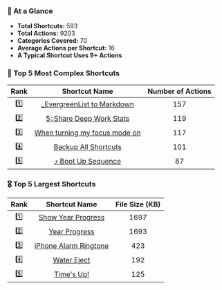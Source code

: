 ### 👀 At a Glance

* **Total Shortcuts:** 593  
* **Total Actions:** 9203  
* **Categories Covered:** 70  
* **Average Actions per Shortcut:** 16  
* **A Typical Shortcut Uses 9+ Actions**  

### 🏅 Top 5 Most Complex Shortcuts
  
  <div align="center">

  | Rank | Shortcut Name | Number of Actions |
  | :---: | :---: | :---: |
  | 1️⃣ | [_EvergreenList to Markdown](https://shortcutomation.com/gallery/getting-things-done/evergreenlist-to-markdown) | 157 |
  | 2️⃣ | [5::Share Deep Work Stats](https://shortcutomation.com/gallery/automation-monthly/5-share-deep-work-stats) | 119 |
  | 3️⃣ | [When turning my focus mode on](https://shortcutomation.com/gallery/automation-modules/when-turning-my-focus-mode-on) | 117 |
  | 4️⃣ | [Backup All Shortcuts](https://shortcutomation.com/gallery/shortcutomation/backup-all-shortcuts) | 101 |
  | 5️⃣ | [⤴️ Boot Up Sequence](https://shortcutomation.com/gallery/getting-things-done/boot-up-sequence) | 87 |

  </div>

### 🎖️ Top 5 Largest Shortcuts
  
  <div align="center">

  | Rank | Shortcut Name | File Size (KB) |
  | :---: | :---: | :---: |
  | 1️⃣ | [Show Year Progress](https://shortcutomation.com/gallery/getting-things-done/show-year-progress) | 1697 |
  | 2️⃣ | [Year Progress](https://shortcutomation.com/gallery/standalone-fun/year-progress) | 1693 |
  | 3️⃣ | [iPhone Alarm Ringtone](https://shortcutomation.com/gallery/sound-files/iphone-alarm-ringtone) | 423 |
  | 4️⃣ | [Water Eject](https://shortcutomation.com/gallery/standalone-fun/water-eject) | 192 |
  | 5️⃣ | [Time's Up!](https://shortcutomation.com/gallery/sound-files/time-s-up) | 125 |

  </div>
